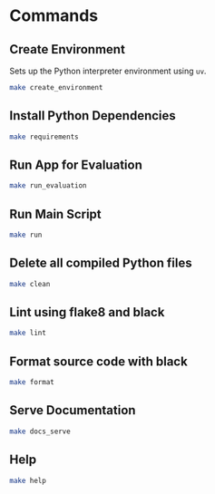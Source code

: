 # Commands

## Create Environment
Sets up the Python interpreter environment using `uv`.

```sh
make create_environment
```

## Install Python Dependencies

```sh
make requirements
```

## Run App for Evaluation

```sh
make run_evaluation
```

## Run Main Script

```sh
make run
```

## Delete all compiled Python files

```sh
make clean
```

## Lint using flake8 and black

```sh
make lint
```

## Format source code with black

```sh
make format
```

## Serve Documentation

```sh
make docs_serve
```

## Help

```sh
make help
```